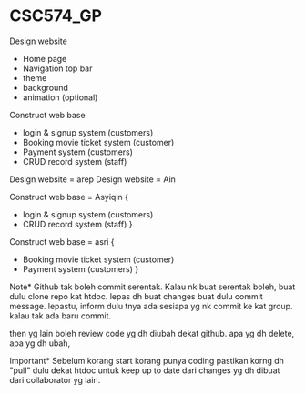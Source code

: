# CSC574_GP

Design website
- Home page
- Navigation top bar
- theme
- background
- animation (optional)

Construct web base
- login & signup system (customers)
- Booking movie ticket system (customer)
- Payment system (customers)
- CRUD record system (staff)

Design website = arep
Design website = Ain


Construct web base = Asyiqin {
  - login & signup system (customers)
  - CRUD record system (staff)
}

Construct web base = asri {
  - Booking movie ticket system (customer)
  - Payment system (customers)
}

Note*
Github tak boleh commit serentak.
Kalau nk buat serentak boleh, buat dulu clone repo kat htdoc.
lepas dh buat changes buat dulu commit message.
lepastu, inform dulu tnya ada sesiapa yg nk commit ke kat group.
kalau tak ada baru commit.

then yg lain boleh review code yg dh diubah dekat github.
apa yg dh delete,
apa yg dh ubah,

Important*
Sebelum korang start korang punya coding pastikan korng dh "pull"
dulu dekat htdoc untuk keep up to date dari changes yg dh dibuat dari collaborator yg lain. 
